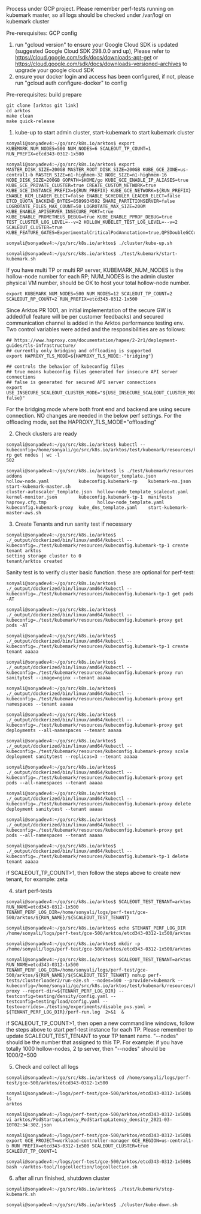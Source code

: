 Process under GCP project. Please remember perf-tests running on kubemark master, so all logs should be checked under /var/log/ on kubemark cluster

Pre-rerequisites: GCP config
1. run "gcloud version" to ensure your Google Cloud SDK is updated (suggested Google Cloud SDK 298.0.0 and up), Please refer to https://cloud.google.com/sdk/docs/downloads-apt-get or https://cloud.google.com/sdk/docs/downloads-versioned-archives to upgrade your google cloud SDK
2. ensure your docker login and access has been configured, if not, please run "gcloud auth configure-docker" to config

Pre-rerequisites: build prepare
```
git clone [arktos git link]
cd arktos
make clean
make quick-release
```

1. kube-up to start admin cluster, start-kubemark to start kubemark cluster

```
sonyali@sonyadev4:~/go/src/k8s.io/arktos$ export KUBEMARK_NUM_NODES=500 NUM_NODES=6 SCALEOUT_TP_COUNT=1 RUN_PREFIX=etcd343-0312-1x500

sonyali@sonyadev4:~/go/src/k8s.io/arktos$ export MASTER_DISK_SIZE=200GB MASTER_ROOT_DISK_SIZE=200GB KUBE_GCE_ZONE=us-central1-b MASTER_SIZE=n1-highmem-32 NODE_SIZE=n1-highmem-16 NODE_DISK_SIZE=200GB GOPATH=$HOME/go KUBE_GCE_ENABLE_IP_ALIASES=true KUBE_GCE_PRIVATE_CLUSTER=true CREATE_CUSTOM_NETWORK=true KUBE_GCE_INSTANCE_PREFIX=${RUN_PREFIX} KUBE_GCE_NETWORK=${RUN_PREFIX} ENABLE_KCM_LEADER_ELECT=false ENABLE_SCHEDULER_LEADER_ELECT=false ETCD_QUOTA_BACKEND_BYTES=8589934592 SHARE_PARTITIONSERVER=false LOGROTATE_FILES_MAX_COUNT=50 LOGROTATE_MAX_SIZE=200M KUBE_ENABLE_APISERVER_INSECURE_PORT=true KUBE_ENABLE_PROMETHEUS_DEBUG=true KUBE_ENABLE_PPROF_DEBUG=true TEST_CLUSTER_LOG_LEVEL=--v=2 HOLLOW_KUBELET_TEST_LOG_LEVEL=--v=2 SCALEOUT_CLUSTER=true KUBE_FEATURE_GATES=ExperimentalCriticalPodAnnotation=true,QPSDoubleGCController=true

sonyali@sonyadev4:~/go/src/k8s.io/arktos$ ./cluster/kube-up.sh 

sonyali@sonyadev4:~/go/src/k8s.io/arktos$ ./test/kubemark/start-kubemark.sh
```
If you have multi TP or multi RP server, KUBEMARK_NUM_NODES is the hollow-node number for each RP; NUM_NODES is the admin cluster physical VM number, should be OK to host your total hollow-node number.
```
export KUBEMARK_NUM_NODES=500 NUM_NODES=12 SCALEOUT_TP_COUNT=2 SCALEOUT_RP_COUNT=2 RUN_PREFIX=etcd343-0312-1x500
```

   Since Arktos PR 1001, an initial implementation of the secure GW is added(full feature will be per customer feedbacks) and secured communication channel is added in the Arktos performance testing env. Two control variables were added and the responsibilities are as follows:
   ```
   ## https://www.haproxy.com/documentation/hapee/2-2r1/deployment-guides/tls-infrastructure/
   ## currently only bridging and offloading is supported
   export HAPROXY_TLS_MODE=${HAPROXY_TLS_MODE:-"bridging"}
   
   ## controls the behavior of kubeconfig files
   ## true means kubeconfig files generated for insecure API server connections
   ## false is generated for secured API server connections
   export USE_INSECURE_SCALEOUT_CLUSTER_MODE="${USE_INSECURE_SCALEOUT_CLUSTER_MODE:-false}"
   ```
  For the bridging mode where both front end and backend are using secure connection. NO changes are needed in the below perf settings.
  For the offloading mode, set the HAPROXY_TLS_MODE="offloading"
  
2. Check clusters are ready
```
sonyali@sonyadev4:~/go/src/k8s.io/arktos$ kubectl --kubeconfig=/home/sonyali/go/src/k8s.io/arktos/test/kubemark/resources/kubeconfig.kubemark-rp get nodes | wc -l
502

sonyali@sonyadev4:~/go/src/k8s.io/arktos$ ls ./test/kubemark/resources
addons                            heapster_template.json              hollow-node.yaml           kubeconfig.kubemark-rp    kubemark-ns.json              start-kubemark-master.sh
cluster-autoscaler_template.json  hollow-node_template_scaleout.yaml  kernel-monitor.json        kubeconfig.kubemark-tp-1  manifests
haproxy.cfg.tmp                   hollow-node_template.yaml           kubeconfig.kubemark-proxy  kube_dns_template.yaml    start-kubemark-master-aws.sh
```

3. Create Tenants and run sanity test if necessary
```
sonyali@sonyadev4:~/go/src/k8s.io/arktos$ ./_output/dockerized/bin/linux/amd64/kubectl --kubeconfig=./test/kubemark/resources/kubeconfig.kubemark-tp-1 create tenant arktos
setting storage cluster to 0
tenant/arktos created
```
Sanity test is to verify cluster basic function. these are optional for perf-test:
```
sonyali@sonyadev4:~/go/src/k8s.io/arktos$ ./_output/dockerized/bin/linux/amd64/kubectl --kubeconfig=./test/kubemark/resources/kubeconfig.kubemark-tp-1 get pods -AT

sonyali@sonyadev4:~/go/src/k8s.io/arktos$ ./_output/dockerized/bin/linux/amd64/kubectl --kubeconfig=./test/kubemark/resources/kubeconfig.kubemark-proxy get pods -AT

sonyali@sonyadev4:~/go/src/k8s.io/arktos$ ./_output/dockerized/bin/linux/amd64/kubectl --kubeconfig=./test/kubemark/resources/kubeconfig.kubemark-tp-1 create tenant aaaaa

sonyali@sonyadev4:~/go/src/k8s.io/arktos$ ./_output/dockerized/bin/linux/amd64/kubectl --kubeconfig=./test/kubemark/resources/kubeconfig.kubemark-proxy run sanitytest --image=nginx --tenant aaaaa

sonyali@sonyadev4:~/go/src/k8s.io/arktos$ ./_output/dockerized/bin/linux/amd64/kubectl --kubeconfig=./test/kubemark/resources/kubeconfig.kubemark-proxy get namespaces --tenant aaaaa

sonyali@sonyadev4:~/go/src/k8s.io/arktos$ ./_output/dockerized/bin/linux/amd64/kubectl --kubeconfig=./test/kubemark/resources/kubeconfig.kubemark-proxy get deployments --all-namespaces --tenant aaaaa

sonyali@sonyadev4:~/go/src/k8s.io/arktos$ ./_output/dockerized/bin/linux/amd64/kubectl --kubeconfig=./test/kubemark/resources/kubeconfig.kubemark-proxy scale deployment sanitytest --replicas=3 --tenant aaaaa

sonyali@sonyadev4:~/go/src/k8s.io/arktos$ ./_output/dockerized/bin/linux/amd64/kubectl --kubeconfig=./test/kubemark/resources/kubeconfig.kubemark-proxy get pods --all-namespaces --tenant aaaaa

sonyali@sonyadev4:~/go/src/k8s.io/arktos$ ./_output/dockerized/bin/linux/amd64/kubectl --kubeconfig=./test/kubemark/resources/kubeconfig.kubemark-proxy delete deployment sanitytest --tenant aaaaa

sonyali@sonyadev4:~/go/src/k8s.io/arktos$ ./_output/dockerized/bin/linux/amd64/kubectl --kubeconfig=./test/kubemark/resources/kubeconfig.kubemark-proxy get pods --all-namespaces --tenant aaaaa

sonyali@sonyadev4:~/go/src/k8s.io/arktos$ ./_output/dockerized/bin/linux/amd64/kubectl --kubeconfig=./test/kubemark/resources/kubeconfig.kubemark-tp-1 delete tenant aaaaa
```

if SCALEOUT_TP_COUNT>1, then follow the steps above to create new tenant, for example: zeta

4. start perf-tests
```
sonyali@sonyadev4:~/go/src/k8s.io/arktos$ SCALEOUT_TEST_TENANT=arktos RUN_NAME=etcd343-0312-1x500 TENANT_PERF_LOG_DIR=/home/sonyali/logs/perf-test/gce-500/arktos/${RUN_NAME}/${SCALEOUT_TEST_TENANT}

sonyali@sonyadev4:~/go/src/k8s.io/arktos$ echo $TENANT_PERF_LOG_DIR 
/home/sonyali/logs/perf-test/gce-500/arktos/etcd343-0312-1x500/arktos

sonyali@sonyadev4:~/go/src/k8s.io/arktos$ mkdir -p /home/sonyali/logs/perf-test/gce-500/arktos/etcd343-0312-1x500/arktos

sonyali@sonyadev4:~/go/src/k8s.io/arktos$ SCALEOUT_TEST_TENANT=arktos RUN_NAME=etcd343-0312-1x500 TENANT_PERF_LOG_DIR=/home/sonyali/logs/perf-test/gce-500/arktos/${RUN_NAME}/${SCALEOUT_TEST_TENANT} nohup perf-tests/clusterloader2/run-e2e.sh --nodes=500 --provider=kubemark --kubeconfig=/home/sonyali/go/src/k8s.io/arktos/test/kubemark/resources/kubeconfig.kubemark-proxy --report-dir=${TENANT_PERF_LOG_DIR} --testconfig=testing/density/config.yaml --testconfig=testing/load/config.yaml --testoverrides=./testing/experiments/disable_pvs.yaml > ${TENANT_PERF_LOG_DIR}/perf-run.log  2>&1  &
```

if SCALEOUT_TP_COUNT>1, then open a new commandline windows, follow the steps above to start perf-test instance for each TP.  Please remember to update SCALEOUT_TEST_TENANT to your TP tenant name.  "--nodes" should be the number that assigned to this TP. For example: if you have totally 1000 hollow-nodes, 2 tp server, then "--nodes" should be 1000/2=500

5. Check and collect all logs
```
sonyali@sonyadev4:~/go/src/k8s.io/arktos$ cd /home/sonyali/logs/perf-test/gce-500/arktos/etcd343-0312-1x500

sonyali@sonyadev4:~/logs/perf-test/gce-500/arktos/etcd343-0312-1x500$ ls
arktos

sonyali@sonyadev4:~/logs/perf-test/gce-500/arktos/etcd343-0312-1x500$ vi arktos/PodStartupLatency_PodStartupLatency_density_2021-03-10T02:34:30Z.json

sonyali@sonyadev4:~/logs/perf-test/gce-500/arktos/etcd343-0312-1x500$ export GCE_PROJECT=workload-controller-manager GCE_REGION=us-central1-b RUN_PREFIX=etcd343-0312-1x500 SCALEOUT_CLUSTER=true SCALEOUT_TP_COUNT=1

sonyali@sonyadev4:~/logs/perf-test/gce-500/arktos/etcd343-0312-1x500$ bash ~/arktos-tool/logcollection/logcollection.sh
```

6. after all run finished, shutdown cluster
```
sonyali@sonyadev4:~/go/src/k8s.io/arktos$ ./test/kubemark/stop-kubemark.sh 

sonyali@sonyadev4:~/go/src/k8s.io/arktos$ ./cluster/kube-down.sh
```
